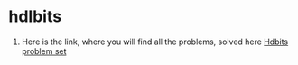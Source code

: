 # hdlbits
1) Here is the link, where you will find all the problems, solved here
[Hdbits problem set](https://hdlbits.01xz.net/wiki/Problem_sets)

